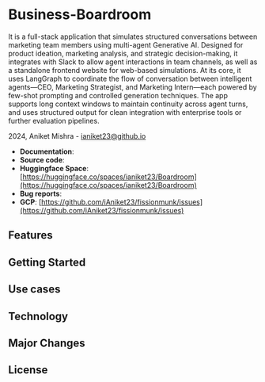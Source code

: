 # Business-Boardroom
It is a full-stack application that simulates structured conversations between marketing team members using multi-agent Generative AI. Designed for product ideation, marketing analysis, and strategic decision-making, it integrates with Slack to allow agent interactions in team channels, as well as a standalone frontend website for web-based simulations. At its core, it uses LangGraph to coordinate the flow of conversation between intelligent agents—CEO, Marketing Strategist, and Marketing Intern—each powered by few-shot prompting and controlled generation techniques. The app supports long context windows to maintain continuity across agent turns, and uses structured output for clean integration with enterprise tools or further evaluation pipelines.

2024, Aniket Mishra - [ianiket23@github.io](https://ianiket23.github.io/)

- **Documentation**: 
- **Source code**:  
- **Huggingface Space**: [https://huggingface.co/spaces/ianiket23/Boardroom](https://huggingface.co/spaces/ianiket23/Boardroom)
- **Bug reports**:
- **GCP**: [https://github.com/iAniket23/fissionmunk/issues](https://github.com/iAniket23/fissionmunk/issues) 

## Features

## Getting Started

## Use cases

## Technology

## Major Changes

## License
